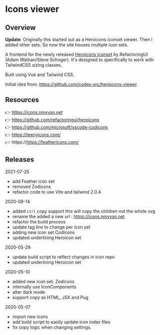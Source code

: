 # Icons viewer

## Overview

**Update**: Originally this started out as a Heroicons iconset viewer. Then I added other sets. So now the site houses multiple icon sets.

A frontend for the newly released [Heroicons iconset](https://github.com/refactoringui/heroicons) by RefactoringUI (Adam Wathan/Steve Schoger). It's designed to specifically to work with TailwindCSS sizing classes.

Built using Vue and Tailwind CSS.

Initial idea from: https://github.com/codex-src/heroicons-viewer

## Resources

👉 https://icons.nmyvsn.net<br />
👉 https://github.com/refactoringui/heroicons<br />
👉 https://github.com/microsoft/vscode-codicons<br />
👉 https://teenyicons.com/<br />
👉 https://https://feathericons.com/<br />

## Releases
2021-07-25
- add Feather icon set
- removed Zodicons
- refactor code to use Vite and tailwind 2.0.4

2020-08-14
- added `ctrl` copy support this will copy the children not the whole svg
- rename the added a new url : https://icons.nmyvsn.net
- refactor the build process
- update tag line to change per icon set
- adding new icon set Codicons
- updated underlining Heroicon set

2020-05-29

- update build script to reflect changes in icon repo
- updated underlining Heroicon set

2020-05-10
- added new icon set: Zodicons
- internally use IconComponents
- alter dark mode
- support copy as HTML, JSX and Pug

2020-05-07
- import new icons
- add build script to easily update icon index files
- fix copy logic when changing settings

